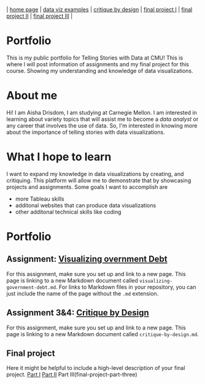 | [home page](https://cmustudent.github.io/tswd-portfolio-templates/) | [data viz examples](dataviz-examples) | [critique by design](critique-by-design) | [final project I](final-project-part-one) | [final project II](final-project-part-two) | [final project III](final-project-part-three) |

# Portfolio
This is my public portfolio for Telling Stories with Data at CMU! This is where I will post information of assignments and my final project for this course. Showing my understanding and knowledge of data visualizations. 

# About me
Hi! I am Aisha Drisdom, I am studying at Carnegie Mellon. I am interested in learning about variety topics that will assist me to become a *data analyst* or any career that involves the use of data. So, I'm interested in knowing more about the importance of telling stories with data visualizations.


# What I hope to learn
I want to expand my knowledge in data visualizations by creating, and critiquing. This platform will allow me to demonstrate that by showcasing projects and assignments. Some goals I want to accomplish are

- more Tableau skills
- additonal websites that can produce data visualizations
- other additonal technical skills like coding

# Portfolio

## Assignment: [Visualizing overnment Debt](visualizing-government-debt)
For this assignment, make sure you set up and link to a new page.  This page is linking to a new Markdown document called `visualizing-government-debt.md`.  For links to Markdown files in your repository, you can just include the name of the page without the `.md` extension. 

## Assignment 3&4: [Critique by Design](critique-by-design)
For this assignment, make sure you set up and link to a new page.  This page is linking to a new Markdown document called `critique-by-design.md`.  

## Final project
Here it might be helpful to include a high-level description of your final project. 
[Part I](final-project-part-one)
[Part II](final-project-part-two)
Part III(final-project-part-three)

